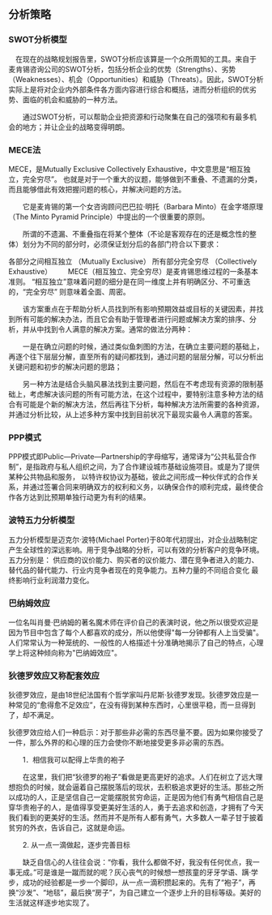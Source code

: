 ## 分析策略

### SWOT分析模型
　在现在的战略规划报告里，SWOT分析应该算是一个众所周知的工具。来自于麦肯锡咨询公司的SWOT分析，包括分析企业的优势（Strengths）、劣势（Weaknesses）、机会（Opportunities）和威胁（Threats）。因此，SWOT分析实际上是将对企业内外部条件各方面内容进行综合和概括，进而分析组织的优劣势、面临的机会和威胁的一种方法。

　　通过SWOT分析，可以帮助企业把资源和行动聚集在自己的强项和有最多机会的地方；并让企业的战略变得明朗。

### MECE法
MECE，是Mutually Exclusive Collectively Exhaustive，中文意思是“相互独立，完全穷尽”。 也就是对于一个重大的议题，能够做到不重叠、不遗漏的分类，而且能够借此有效把握问题的核心，并解决问题的方法。

　　它是麦肯锡的第一个女咨询顾问巴巴拉·明托（Barbara Minto）在金字塔原理（The Minto Pyramid Principle）中提出的一个很重要的原则。

　　所谓的不遗漏、不重叠指在将某个整体（不论是客观存在的还是概念性的整体）划分为不同的部分时，必须保证划分后的各部门符合以下要求：

各部分之间相互独立 （Mutually Exclusive）
所有部分完全穷尽 （Collectively Exhaustive）
　　MECE（相互独立、完全穷尽）是麦肯锡思维过程的一条基本准则。 “相互独立”意味着问题的细分是在同一维度上并有明确区分、不可重迭的，“完全穷尽” 则意味着全面、周密。

　　该方案重点在于帮助分析人员找到所有影响预期效益或目标的关键因素，并找到所有可能的解决办法，而且它会有助于管理者进行问题或解决方案的排序、分析，并从中找到令人满意的解决方案。通常的做法分两种：

　　一是在确立问题的时候，通过类似鱼刺图的方法，在确立主要问题的基础上，再逐个往下层层分解，直至所有的疑问都找到，通过问题的层层分解，可以分析出关键问题和初步的解决问题的思路；

　　另一种方法是结合头脑风暴法找到主要问题，然后在不考虑现有资源的限制基础上，考虑解决该问题的所有可能方法，在这个过程中，要特别注意多种方法的结合有可能是个新的解决方法，然后再往下分析，每种解决方法所需要的各种资源，并通过分析比较，从上述多种方案中找到目前状况下最现实最令人满意的答案。
  
  

### PPP模式

PPP模式即Public—Private—Partnership的字母缩写，通常译为“公共私营合作制”，是指政府与私人组织之间，为了合作建设城市基础设施项目。或是为了提供某种公共物品和服务， 以特许权协议为基础，彼此之间形成一种伙伴式的合作关系，并通过签署合同来明确双方的权利和义务，以确保合作的顺利完成，最终使合作各方达到比预期单独行动更为有利的结果。

### 波特五力分析模型
五力分析模型是迈克尔·波特(Michael Porter)于80年代初提出，对企业战略制定产生全球性的深远影响。用于竞争战略的分析，可以有效的分析客户的竞争环境。五力分别是： 供应商的议价能力、购买者的议价能力、潜在竞争者进入的能力、替代品的替代能力、行业内竞争者现在的竞争能力。五种力量的不同组合变化 最终影响行业利润潜力变化。


### 巴纳姆效应


一位名叫肖曼·巴纳姆的著名魔术师在评价自己的表演时说，他之所以很受欢迎是因为节目中包含了每个人都喜欢的成分，所以他使得"每一分钟都有人上当受骗"。
人们常常认为一种笼统的、一般性的人格描述十分准确地揭示了自己的特点，心理学上将这种倾向称为"巴纳姆效应"。



### 狄德罗效应又称配套效应
狄德罗效应，是由18世纪法国有个哲学家叫丹尼斯·狄德罗发现。狄德罗效应是一种常见的“愈得愈不足效应”，在没有得到某种东西时，心里很平稳，而一旦得到了，却不满足。

狄德罗效应给人们一种启示：对于那些非必需的东西尽量不要。因为如果你接受了一件，那么外界的和心理的压力会使你不断地接受更多非必需的东西。

　　1．相信我可以配得上华贵的袍子

　　在这里，我们把“狄德罗的袍子”看做是更高更好的追求。人们在树立了远大理想抱负的时候，就会逼着自己摆脱落后的现状，去积极追求更好的生活。那些之所以成功的人，正是坚信自己一定能摆脱贫穷命运，正是因为他们有勇气相信自己是穿华贵袍子的人，是值得享受更美好生活的人，勇于去追求和创造，才拥有了今天我们看到的更美好的生活。然而并不是所有人都有勇气，大多数人一辈子甘于披着贫穷的外衣，告诉自己，这就是命运。

　　2. 从一点一滴做起，逐步完善目标

　　缺乏自信心的人往往会说：“你看，我什么都做不好，我没有任何优点，我一事无成。”可是谁是一蹴而就的呢？灰心丧气的时候想一想孩童的牙牙学语、蹒·学步，成功的经验都是一步一个脚印，从一点一滴积攒起来的。先有了“袍子”，再换“沙发”、“地毯”，最后换“房子”，为自己建立一个逐步上升的目标等级。美好的生活就这样逐步地实现了。
  
  
